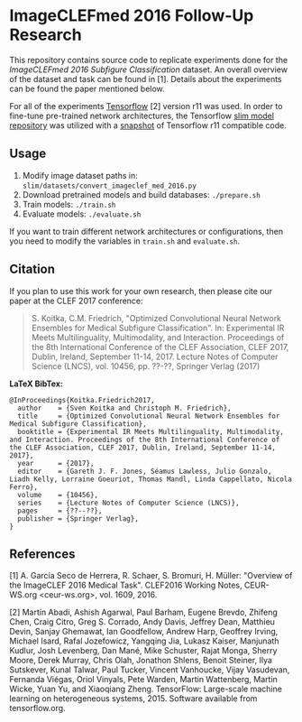 ImageCLEFmed 2016 Follow-Up Research
====================================

This repository contains source code to replicate experiments done for the 
*ImageCLEFmed 2016 Subfigure Classification* dataset. An overall overview of
the dataset and task can be found in [1]. Details about the experiments can be
found the paper mentioned below. 

For all of the experiments [Tensorflow](https://www.tensorflow.org/) [2] version 
r11 was used. In order to fine-tune pre-trained network architectures, the 
Tensorflow [slim model repository](https://github.com/tensorflow/models/tree/master/slim)
was utilized with a [snapshot](https://github.com/tensorflow/models/tree/a315e5681d9cfee90f3adba460fd63b29ad886f9)
of Tensorflow r11 compatible code.

Usage
-----

1. Modify image dataset paths in: `slim/datasets/convert_imageclef_med_2016.py`
2. Download pretrained models and build databases: `./prepare.sh`
3. Train models: `./train.sh`
4. Evaluate models: `./evaluate.sh`

If you want to train different network architectures or configurations, then 
you need to modify the variables in `train.sh` and `evaluate.sh`.

Citation
--------
If you plan to use this work for your own research, then please cite our paper 
at the CLEF 2017 conference: 

> S. Koitka, C.M. Friedrich, "Optimized Convolutional Neural Network Ensembles 
> for Medical Subfigure Classification". In: Experimental IR Meets 
> Multilinguality, Multimodality, and Interaction. Proceedings of the 8th 
> International Conference of the CLEF Association, CLEF 2017, Dublin, Ireland, 
> September 11-14, 2017. Lecture Notes of Computer Science (LNCS), vol. 10456, 
> pp. ??-??, Springer Verlag (2017)

__LaTeX BibTex:__
```
@InProceedings{Koitka.Friedrich2017,
  author    = {Sven Koitka and Christoph M. Friedrich},
  title     = {Optimized Convolutional Neural Network Ensembles for Medical Subfigure Classification},
  booktitle = {Experimental IR Meets Multilinguality, Multimodality, and Interaction. Proceedings of the 8th International Conference of the CLEF Association, CLEF 2017, Dublin, Ireland, September 11-14, 2017},
  year      = {2017},
  editor    = {Gareth J. F. Jones, Séamus Lawless, Julio Gonzalo, Liadh Kelly, Lorraine Goeuriot, Thomas Mandl, Linda Cappellato, Nicola Ferro},
  volume    = {10456},
  series    = {Lecture Notes of Computer Science (LNCS)},
  pages     = {??--??},
  publisher = {Springer Verlag},
}
```

References
----------
[1] A. García Seco de Herrera, R. Schaer, S. Bromuri, H. Müller: "Overview of 
the ImageCLEF 2016 Medical Task". CLEF2016 Working Notes, CEUR-WS.org <ceur-ws.org>, vol. 1609, 2016.

[2] Martín Abadi, Ashish Agarwal, Paul Barham, Eugene Brevdo,
Zhifeng Chen, Craig Citro, Greg S. Corrado, Andy Davis,
Jeffrey Dean, Matthieu Devin, Sanjay Ghemawat, Ian Goodfellow,
Andrew Harp, Geoffrey Irving, Michael Isard, Rafal Jozefowicz, Yangqing Jia,
Lukasz Kaiser, Manjunath Kudlur, Josh Levenberg, Dan Mané, Mike Schuster,
Rajat Monga, Sherry Moore, Derek Murray, Chris Olah, Jonathon Shlens,
Benoit Steiner, Ilya Sutskever, Kunal Talwar, Paul Tucker,
Vincent Vanhoucke, Vijay Vasudevan, Fernanda Viégas,
Oriol Vinyals, Pete Warden, Martin Wattenberg, Martin Wicke,
Yuan Yu, and Xiaoqiang Zheng.
TensorFlow: Large-scale machine learning on heterogeneous systems, 2015. Software available from tensorflow.org.

